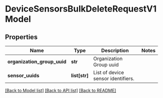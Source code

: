 # DeviceSensorsBulkDeleteRequestV1Model

## Properties
Name | Type | Description | Notes
------------ | ------------- | ------------- | -------------
**organization_group_uuid** | **str** | Organization Group uuid | 
**sensor_uuids** | **list[str]** | List of device sensor identifiers. | 

[[Back to Model list]](../README.md#documentation-for-models) [[Back to API list]](../README.md#documentation-for-api-endpoints) [[Back to README]](../README.md)


